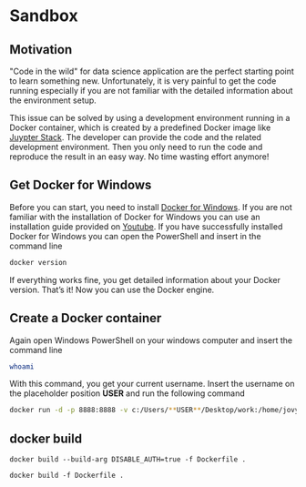 # Sandbox

## Motivation
"Code in the wild" for data science application are the perfect starting point to learn something new. Unfortunately, it is very painful to get the code running especially if you are not familiar with the detailed information about the environment setup.

This issue can be solved by using a development environment running in a Docker container, which is created by a predefined Docker image like [Juypter Stack](https://jupyter-docker-stacks.readthedocs.io/en/latest/). The developer can provide the code and the related development environment. Then you only need to run the code and reproduce the result in an easy way. No time wasting effort anymore!

## Get Docker for Windows
Before you can start, you need to install [Docker for Windows](https://docs.docker.com/desktop/install/windows-install/). If you are not familiar with the installation of Docker for Windows you can use an installation guide provided on [Youtube](https://www.youtube.com/). 
If you have successfully installed Docker for Windows you can open the PowerShell and insert in the command line

```bash
docker version
```  

If everything works fine, you get detailed information about your Docker version. That’s it! Now you can use the Docker engine.

## Create a Docker container
Again open Windows PowerShell on your windows computer and insert the command line
```bash
whoami
```
With this command, you get your current username. Insert the username on the placeholder position **USER** and run the following command

```bash
docker run -d -p 8888:8888 -v c:/Users/**USER**/Desktop/work:/home/jovyan/work --name ds -e JUPYTER_TOKEN='easy' jupyter/tensorflow-notebook:2023-06-01
```








## docker build
````
docker build --build-arg DISABLE_AUTH=true -f Dockerfile .

docker build -f Dockerfile .

````

